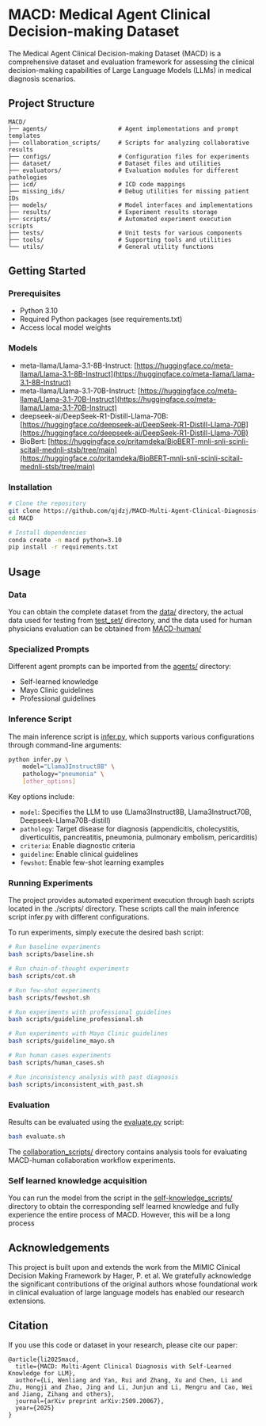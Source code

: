 # MACD: Medical Agent Clinical Decision-making Dataset

The Medical Agent Clinical Decision-making Dataset (MACD) is a comprehensive dataset and evaluation framework for assessing the clinical decision-making capabilities of Large Language Models (LLMs) in medical diagnosis scenarios.

## Project Structure

```
MACD/
├── agents/                    # Agent implementations and prompt templates
├── collaboration_scripts/     # Scripts for analyzing collaborative results
├── configs/                   # Configuration files for experiments
├── dataset/                   # Dataset files and utilities
├── evaluators/                # Evaluation modules for different pathologies
├── icd/                       # ICD code mappings
├── missing_ids/               # Debug utilities for missing patient IDs
├── models/                    # Model interfaces and implementations
├── results/                   # Experiment results storage
├── scripts/                   # Automated experiment execution scripts
├── tests/                     # Unit tests for various components
├── tools/                     # Supporting tools and utilities
└── utils/                     # General utility functions
```

## Getting Started

### Prerequisites

- Python 3.10
- Required Python packages (see requirements.txt)
- Access local model weights

### Models
- meta-llama/Llama-3.1-8B-Instruct: [https://huggingface.co/meta-llama/Llama-3.1-8B-Instruct](https://huggingface.co/meta-llama/Llama-3.1-8B-Instruct)
- meta-llama/Llama-3.1-70B-Instruct: [https://huggingface.co/meta-llama/Llama-3.1-70B-Instruct](https://huggingface.co/meta-llama/Llama-3.1-70B-Instruct)
- deepseek-ai/DeepSeek-R1-Distill-Llama-70B: [https://huggingface.co/deepseek-ai/DeepSeek-R1-Distill-Llama-70B](https://huggingface.co/deepseek-ai/DeepSeek-R1-Distill-Llama-70B)
- BioBert: [https://huggingface.co/pritamdeka/BioBERT-mnli-snli-scinli-scitail-mednli-stsb/tree/main](https://huggingface.co/pritamdeka/BioBERT-mnli-snli-scinli-scitail-mednli-stsb/tree/main)


### Installation

```bash
# Clone the repository
git clone https://github.com/qjdzj/MACD-Multi-Agent-Clinical-Diagnosis-with-Self-Learned-Knowledge-for-LLM.git
cd MACD

# Install dependencies
conda create -n macd python=3.10
pip install -r requirements.txt
```

## Usage

### Data

You can obtain the complete dataset from the [data/](./MACD-data/) directory, the actual data used for testing from [test_set/](./MACD-data/test_set/) directory, and the data used for human physicians evaluation can be obtained from [MACD-human/](./MACD-data/MACD-human/)


### Specialized Prompts

Different agent prompts can be imported from the [agents/](./agents/) directory:
- Self-learned knowledge
- Mayo Clinic guidelines
- Professional guidelines

### Inference Script

The main inference script is [infer.py](./infer.py), which supports various configurations through command-line arguments:

```bash
python infer.py \
    model="Llama3Instruct8B" \
    pathology="pneumonia" \
    [other_options]
```

Key options include:
- `model`: Specifies the LLM to use (Llama3Instruct8B, Llama3Instruct70B, Deepseek-Llama70B-distill)
- `pathology`: Target disease for diagnosis (appendicitis, cholecystitis, diverticulitis, pancreatitis, pneumonia, pulmonary embolism, pericarditis)
- `criteria`: Enable diagnostic criteria
- `guideline`: Enable clinical guidelines
- `fewshot`: Enable few-shot learning examples

### Running Experiments

The project provides automated experiment execution through bash scripts located in the ./scripts/ directory. These scripts call the main inference script infer.py with different configurations.

To run experiments, simply execute the desired bash script:

```bash
# Run baseline experiments
bash scripts/baseline.sh

# Run chain-of-thought experiments
bash scripts/cot.sh

# Run few-shot experiments
bash scripts/fewshot.sh

# Run experiments with professional guidelines
bash scripts/guideline_professional.sh

# Run experiments with Mayo Clinic guidelines
bash scripts/guideline_mayo.sh

# Run human cases experiments
bash scripts/human_cases.sh

# Run inconsistency analysis with past diagnosis
bash scripts/inconsistent_with_past.sh
```


### Evaluation

Results can be evaluated using the [evaluate.py](./evaluate.py) script:

```bash
bash evaluate.sh
```

The [collaboration_scripts/](./collaboration_scripts/) directory contains analysis tools for evaluating MACD-human collaboration workflow experiments.

### Self learned knowledge acquisition

You can run the model from the script in the [self-knowledge_scripts/](./self-knowledge_scripts/) directory to obtain the corresponding self learned knowledge and fully experience the entire process of MACD. However, this will be a long process

## Acknowledgements

This project is built upon and extends the work from the MIMIC Clinical Decision Making Framework by Hager, P. et al. We gratefully acknowledge the significant contributions of the original authors whose foundational work in clinical evaluation of large language models has enabled our research extensions.

## Citation

If you use this code or dataset in your research, please cite our paper:

```
@article{li2025macd,
  title={MACD: Multi-Agent Clinical Diagnosis with Self-Learned Knowledge for LLM},
  author={Li, Wenliang and Yan, Rui and Zhang, Xu and Chen, Li and Zhu, Hongji and Zhao, Jing and Li, Junjun and Li, Mengru and Cao, Wei and Jiang, Zihang and others},
  journal={arXiv preprint arXiv:2509.20067},
  year={2025}
}
```